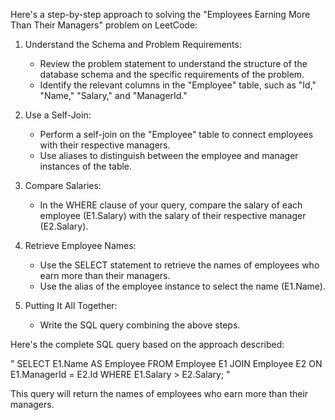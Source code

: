 Here's a step-by-step approach to solving the "Employees Earning More Than Their Managers" problem on LeetCode:

1. Understand the Schema and Problem Requirements:
   - Review the problem statement to understand the structure of the database schema and the specific requirements of the problem.
   - Identify the relevant columns in the "Employee" table, such as "Id," "Name," "Salary," and "ManagerId."

2. Use a Self-Join:
   - Perform a self-join on the "Employee" table to connect employees with their respective managers.
   - Use aliases to distinguish between the employee and manager instances of the table.
  
3. Compare Salaries:
   - In the WHERE clause of your query, compare the salary of each employee (E1.Salary) with the salary of their respective manager (E2.Salary).

4. Retrieve Employee Names:
   - Use the SELECT statement to retrieve the names of employees who earn more than their managers.
   - Use the alias of the employee instance to select the name (E1.Name).

5. Putting It All Together:
   - Write the SQL query combining the above steps.


Here's the complete SQL query based on the approach described:

" SELECT E1.Name AS Employee
  FROM Employee E1
  JOIN Employee E2 ON E1.ManagerId = E2.Id
  WHERE E1.Salary > E2.Salary; "

This query will return the names of employees who earn more than their managers.
